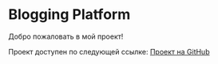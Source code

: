 # Blogging Platform

Добро пожаловать в мой проект!

Проект доступен по следующей ссылке: [Проект на GitHub](https://6bb9-188-0-144-205.ngrok-free.app/)

